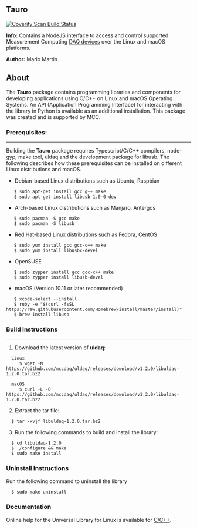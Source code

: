 ## Tauro
[![Coverity Scan Build Status](https://scan.coverity.com/projects/16116/badge.svg)](https://scan.coverity.com/projects/uldaq)

**Info:** Contains a NodeJS interface to access and control supported Measurement Computing [DAQ devices](https://www.mccdaq.com/PDFs/Manuals/Linux-hw.pdf) over the Linux and macOS platforms. 

**Author:** Mario Martin

## About
The **Tauro** package contains programming libraries and components for developing applications using C/C++ on Linux and macOS Operating Systems. An API (Application Programming Interface) for interacting with the library in Python is available as an additional installation. This package was created and is supported by MCC. 

### Prerequisites:
---------------
Building the **Tauro** package requires Typescript/C/C++ compilers, node-gyp, make tool, uldaq and the development package for libusb. The following describes how these prerequisites can be installed on different Linux distributions and macOS.
  
  - Debian-based Linux distributions such as Ubuntu, Raspbian
  
  ```
     $ sudo apt-get install gcc g++ make
     $ sudo apt-get install libusb-1.0-0-dev
  ```
  - Arch-based Linux distributions such as Manjaro, Antergos
  
  ```
     $ sudo pacman -S gcc make
     $ sudo pacman -S libusb
  ```
  - Red Hat-based Linux distributions such as Fedora, CentOS
  
  ```
     $ sudo yum install gcc gcc-c++ make
     $ sudo yum install libusbx-devel
  ``` 
  - OpenSUSE 
  
  ```
     $ sudo zypper install gcc gcc-c++ make
     $ sudo zypper install libusb-devel
  ```
  - macOS (Version 10.11 or later recommended)
  
  ```
     $ xcode-select --install
     $ ruby -e "$(curl -fsSL https://raw.githubusercontent.com/Homebrew/install/master/install)"
     $ brew install libusb
  ```

### Build Instructions
---------------------

1. Download the latest version of **uldaq**:

```
  Linux
     $ wget -N https://github.com/mccdaq/uldaq/releases/download/v1.2.0/libuldaq-1.2.0.tar.bz2

  macOS
     $ curl -L -O https://github.com/mccdaq/uldaq/releases/download/v1.2.0/libuldaq-1.2.0.tar.bz2
``` 
2. Extract the tar file:
 
```
  $ tar -xvjf libuldaq-1.2.0.tar.bz2
```
  
3. Run the following commands to build and install the library:

```
  $ cd libuldaq-1.2.0
  $ ./configure && make
  $ sudo make install
```

### Uninstall Instructions
Run the following command to uninstall the library

``` sh
  $ sudo make uninstall
``` 

### Documentation
Online help for the Universal Library for Linux is available for [C/C++](https://www.mccdaq.com/PDFs/Manuals/UL-Linux/c/index.html).
